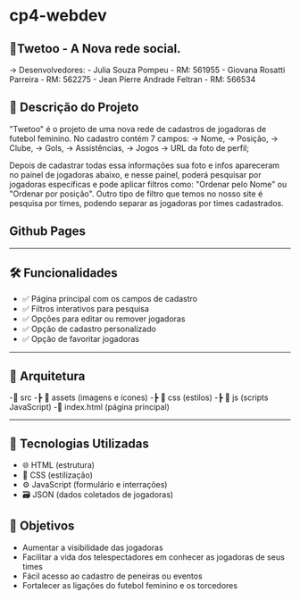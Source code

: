# cp4-webdev

## 💬Twetoo - A Nova rede social.
-> Desenvolvedores:
    - Julia Souza Pompeu - RM: 561955
    - Giovana Rosatti Parreira - RM: 562275
    - Jean Pierre Andrade Feltran - RM: 566534

## 📜 Descrição do Projeto
"Twetoo" é o projeto de uma nova rede de cadastros de jogadoras de futebol feminino. No cadastro contém 7 campos:
  -> Nome,
  -> Posição,
  -> Clube,
  -> Gols,
  -> Assistências,
  -> Jogos
  -> URL da foto de perfil;

Depois de cadastrar todas essa informações sua foto e infos apareceram no painel de jogadoras abaixo, e nesse painel, poderá pesquisar por jogadoras específicas e pode aplicar filtros como: "Ordenar pelo Nome" ou "Ordenar por posição". Outro tipo de filtro que temos no nosso site é pesquisa por times, podendo separar as jogadoras por times cadastrados.


## Github Pages

---

## 🛠️ Funcionalidades
- ✅ Página principal com os campos de cadastro
- ✅ Filtros interativos para pesquisa
- ✅ Opções para editar ou remover jogadoras
- ✅ Opção de cadastro personalizado
- ✅ Opção de favoritar jogadoras

---

## 📐 Arquitetura
-📁 src
  -┣ 📁 assets (imagens e ícones)
  -┣ 📁 css (estilos)
  -┣ 📁 js (scripts JavaScript)
-📄 index.html (página principal)

  ---

## 🧠 Tecnologias Utilizadas
- 🌐 HTML (estrutura)
- 🎨 CSS (estilização)
- ⚙️ JavaScript (formulário e interrações)
- 🗃️ JSON (dados coletados de jogadoras) 

## 🎯 Objetivos
- Aumentar a visibilidade das jogadoras
- Facilitar a vida dos telespectadores em conhecer as jogadoras de seus times
- Fácil acesso ao cadastro de peneiras ou eventos
- Fortalecer as ligações do futebol feminino e os torcedores
